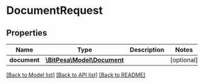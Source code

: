 # DocumentRequest

## Properties
Name | Type | Description | Notes
------------ | ------------- | ------------- | -------------
**document** | [**\BitPesa\Model\Document**](Document.md) |  | [optional] 

[[Back to Model list]](../README.md#documentation-for-models) [[Back to API list]](../README.md#documentation-for-api-endpoints) [[Back to README]](../README.md)


